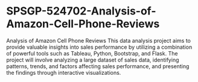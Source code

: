# SPSGP-524702-Analysis-of-Amazon-Cell-Phone-Reviews
Analysis  of Amazon Cell Phone Reviews
This data analysis project aims to provide valuable insights into sales performance by utilizing a combination of powerful tools such as Tableau, Python, Bootstrap, and Flask. The project will involve analyzing a large dataset of sales data, identifying patterns, trends, and factors affecting sales performance, and presenting the findings through interactive visualizations.
